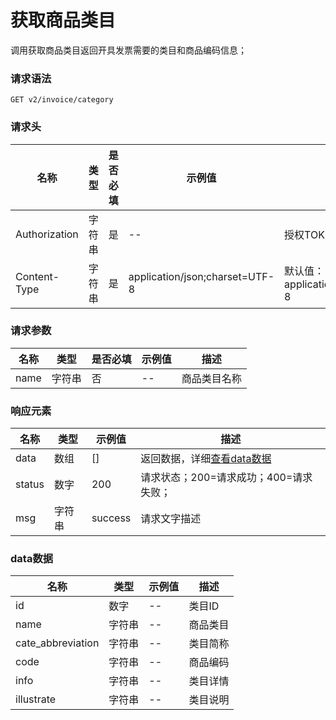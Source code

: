 # 获取商品类目

调用获取商品类目返回开具发票需要的类目和商品编码信息；

### 请求语法

```
GET v2/invoice/category
```

### 请求头

| 名称 | 类型|是否必填 |示例值| 描述|
|---|---|---|---|---|
| Authorization | 字符串|是|--| 授权TOKEN |
| Content-Type | 字符串|是|application/json;charset=UTF-8| 默认值：application/json;charset=UTF-8 |

### 请求参数

| 名称 | 类型|是否必填 |示例值| 描述|
|---|---|---|---|---|
| name | 字符串|否|--| 商品类目名称 |

### 响应元素

| 名称 | 类型 |示例值| 描述|
|---|---|---|---| 
| data | 数组|[]| 返回数据，详细[查看data数据](#data) |
| status | 数字|200| 请求状态；200=请求成功；400=请求失败； |
| msg | 字符串|success| 请求文字描述 |

### <a id='data'>data数据</a>

| 名称 | 类型 |示例值| 描述|
|---|---|---|---| 
| id | 数字|--| 类目ID |
| name | 字符串|--| 商品类目 |
| cate_abbreviation | 字符串|--| 类目简称 |
| code | 字符串|--| 商品编码 |
| info | 字符串|--| 类目详情 |
| illustrate | 字符串|--| 类目说明|
